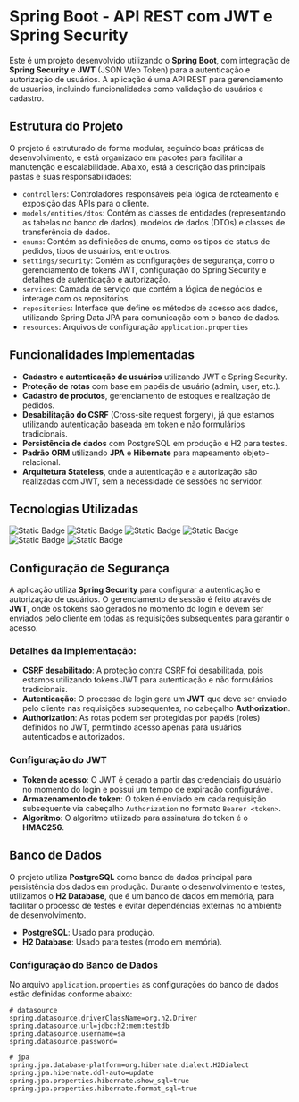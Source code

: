 # Spring Boot - API REST com JWT e Spring Security

Este é um projeto  desenvolvido utilizando o **Spring Boot**, com integração de **Spring Security** e **JWT** (JSON Web Token) para a autenticação e autorização de usuários. A aplicação é uma API REST para gerenciamento de usuarios, incluindo funcionalidades como validação de usuários e cadastro.

## Estrutura do Projeto

O projeto é estruturado de forma modular, seguindo boas práticas de desenvolvimento, e está organizado em pacotes para facilitar a manutenção e escalabilidade. Abaixo, está a descrição das principais pastas e suas responsabilidades:

- `controllers`: Controladores responsáveis pela lógica de roteamento e exposição das APIs para o cliente.
- `models/entities/dtos`: Contém as classes de entidades (representando as tabelas no banco de dados), modelos de dados (DTOs) e classes de transferência de dados.
- `enums`: Contém as definições de enums, como os tipos de status de pedidos, tipos de usuários, entre outros.
- `settings/security`: Contém as configurações de segurança, como o gerenciamento de tokens JWT, configuração do Spring Security e detalhes de autenticação e autorização.
- `services`: Camada de serviço que contém a lógica de negócios e interage com os repositórios.
- `repositories`: Interface que define os métodos de acesso aos dados, utilizando Spring Data JPA para comunicação com o banco de dados.
- `resources`: Arquivos de configuração `application.properties` 

## Funcionalidades Implementadas

- **Cadastro e autenticação de usuários** utilizando JWT e Spring Security.
- **Proteção de rotas** com base em papéis de usuário (admin, user, etc.).
- **Cadastro de produtos**, gerenciamento de estoques e realização de pedidos.
- **Desabilitação do CSRF** (Cross-site request forgery), já que estamos utilizando autenticação baseada em token e não formulários tradicionais.
- **Persistência de dados** com PostgreSQL em produção e H2 para testes.
- **Padrão ORM** utilizando **JPA** e **Hibernate** para mapeamento objeto-relacional.
- **Arquitetura Stateless**, onde a autenticação e a autorização são realizadas com JWT, sem a necessidade de sessões no servidor.

## Tecnologias Utilizadas

![Static Badge](https://img.shields.io/badge/Spring-white?logo=spring&color=%23232F3E)
![Static Badge](https://img.shields.io/badge/Spring_Security-white?logo=springsecurity&color=%23232F3E)
![Static Badge](https://img.shields.io/badge/JWT-white?logo=jsonwebtokens&color=%23232F3E)
![Static Badge](https://img.shields.io/badge/-Maven-232F3E?style=flat&logo=apachemaven&logoColor=C71A36)
![Static Badge](https://img.shields.io/badge/Hibernate-white?logo=hibernate&color=%23232F3E)
![Static Badge](https://img.shields.io/badge/-PostgreSQL-232F3E?style=flat&logo=postgresql)




## Configuração de Segurança

A aplicação utiliza **Spring Security** para configurar a autenticação e autorização de usuários. O gerenciamento de sessão é feito através de **JWT**, onde os tokens são gerados no momento do login e devem ser enviados pelo cliente em todas as requisições subsequentes para garantir o acesso.

### Detalhes da Implementação:

- **CSRF desabilitado**: A proteção contra CSRF foi desabilitada, pois estamos utilizando tokens JWT para autenticação e não formulários tradicionais.
- **Autenticação**: O processo de login gera um **JWT** que deve ser enviado pelo cliente nas requisições subsequentes, no cabeçalho **Authorization**.
- **Authorization**: As rotas podem ser protegidas por papéis (roles) definidos no JWT, permitindo acesso apenas para usuários autenticados e autorizados.

### Configuração do JWT

- **Token de acesso**: O JWT é gerado a partir das credenciais do usuário no momento do login e possui um tempo de expiração configurável.
- **Armazenamento de token**: O token é enviado em cada requisição subsequente via cabeçalho `Authorization` no formato `Bearer <token>`.
- **Algoritmo**: O algoritmo utilizado para assinatura do token é o **HMAC256**.

## Banco de Dados

O projeto utiliza **PostgreSQL** como banco de dados principal para persistência dos dados em produção. Durante o desenvolvimento e testes, utilizamos o **H2 Database**, que é um banco de dados em memória, para facilitar o processo de testes e evitar dependências externas no ambiente de desenvolvimento.

- **PostgreSQL**: Usado para produção.
- **H2 Database**: Usado para testes (modo em memória).

### Configuração do Banco de Dados

No arquivo `application.properties` as configurações do banco de dados estão definidas conforme abaixo:

```properties
# datasource
spring.datasource.driverClassName=org.h2.Driver
spring.datasource.url=jdbc:h2:mem:testdb
spring.datasource.username=sa
spring.datasource.password=

# jpa
spring.jpa.database-platform=org.hibernate.dialect.H2Dialect
spring.jpa.hibernate.ddl-auto=update
spring.jpa.properties.hibernate.show_sql=true
spring.jpa.properties.hibernate.format_sql=true

